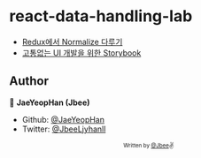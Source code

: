 # react-data-handling-lab

- [Redux에서 Normalize 다루기](https://jbee.io/react/react-redux-normalize/)
- [고통없는 UI 개발을 위한 Storybook](https://jbee.io/tool/storybook-intro/)

## Author

👤 **JaeYeopHan (Jbee)**

- Github: [@JaeYeopHan](https://github.com/JaeYeopHan)
- Twitter: [@JbeeLjyhanll](https://twitter.com/JbeeLjyhanll)

<div align="center">

<sub><sup>Written by <a href="https://github.com/JaeYeopHan">@Jbee</a></sup></sub><small>✌</small>

</div>